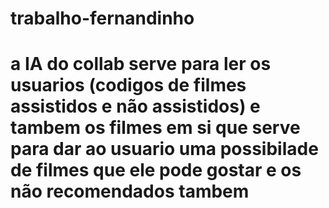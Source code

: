 # trabalho-fernandinho 
# a IA do collab serve para ler os usuarios (codigos de filmes assistidos e não assistidos) e tambem os filmes em si que serve para dar ao usuario uma possibilade de filmes que ele pode gostar e os não recomendados tambem